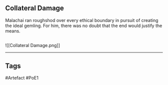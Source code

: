 ## Collateral Damage
Malachai ran roughshod over every ethical boundary in pursuit of creating the ideal gemling.
For him, there was no doubt that the end would justify the means.
##
![[Collateral Damage.png]]

---
## Tags
#Artefact
#PoE1